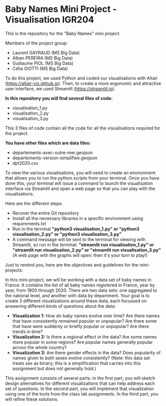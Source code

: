 # Baby Names Mini Project - Visualisation IGR204

This is the repository for the "Baby Names" mini project.

Members of the project group: 
- Laurent GAYRAUD (MS Big Data)
- Alban PEREIRA (MS Big Data)
- Guillaume PIOL (MS Big Data)
- Célia GIOTTI (MS Big Data)

To do this project, we used Python and coded our visualisations with Altair (https://altair-viz.github.io). Then, to create a more ergonomic and attractive user interface, we used Streamlit (https://streamlit.io). 

**In this repository you will find several files of code:**
- visualisation_1.py
- visualisation_2.py
- visualisation_3.py

This 3 files of code contain all the code for all the visualisations required for the project.

**You have other files which are data files:**
- departements-avec-outre-mer.geojson
- departements-version-simplifiee.geojson
- dpt2020.csv

To view the various visualisations, you will need to create an environment that allows you to run the python scripts from your terminal. Once you have done this, your terminal will issue a command to launch the visualisation interface via Streamlit and open a web page so that you can play with the visualisations.

Here are the different steps: 
- Recover the entire Git repository
- Install all the necessary libraries in a specific environment using requirements.txt
- Run in the terminal **"python3 visualisation_1.py" or "python3 visualisation_2.py" or "python3 visualisation_3.py"**
- A command message will be sent to the terminal for viewing with Streamlit, so run in the terminal: **"streamlit run visualisation_1.py" or "streamlit run visualisation_2.py" or "streamlit run visualisation_3.py"** (A web page with the graphs will open: then it's your turn to play!)

Just to remind you, here are the objectives and guidelines for the mini-projects: 

In this mini-project, we will be working with a data set of baby names in France. It contains the list of all baby names registered in France, year by year, from 1900 through 2020. There are two data sets: one aggregated to the national level, and another with data by department. Your goal is to create 3 different visualizations around these data, each focussed on answering different kinds of questions about the data:

- **Visualization 1:** How do baby names evolve over time? Are there names that have consistently remained popular or unpopular? Are there some that have were suddenly or briefly popular or unpopular? Are there trends in time?
- **Visualization 2:** Is there a regional effect in the data? Are some names more popular in some regions? Are popular names generally popular across the whole country?
- **Visualization 3:** Are there gender effects in the data? Does popularity of names given to both sexes evolve consistently? (Note: this data set treats sex as binary; this is a simplification that carries into this assignment but does not generally hold.)

This assignment consists of several parts: in the first part, you will sketch design alternatives for different visualizations that can help address each set of questions. In the second part, you will implement that visualization using one of the tools from the class lab assignments. In the third part, you will refine these solutions.



